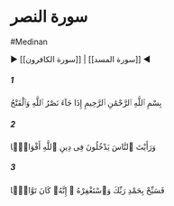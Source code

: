 # سورة النصر
#Medinan
▶ [[سورة الكافرون]] | [[سورة المسد]] ◀
##### 1
<span class="ayah hovertext" data-hover="آنگاه كه نصرت الهى و پيروزى فراز آيد">بِسْمِ ٱللَّهِ ٱلرَّحْمَٰنِ ٱلرَّحِيمِ إِذَا جَآءَ نَصْرُ ٱللَّهِ وَٱلْفَتْحُ</span>
##### 2
<span class="ayah hovertext" data-hover="و مردم را بينى كه گروه گروه به دين الهى در آيند">وَرَأَيْتَ ٱلنَّاسَ يَدْخُلُونَ فِى دِينِ ٱللَّهِ أَفْوَاجًۭا</span>
##### 3
<span class="ayah hovertext" data-hover="پس سپاسگزارانه پروردگارت را نيايش كن و از او آمرزش بخواه كه او بس توبه‌پذير است‌">فَسَبِّحْ بِحَمْدِ رَبِّكَ وَٱسْتَغْفِرْهُ ۚ إِنَّهُۥ كَانَ تَوَّابًۢا</span>
